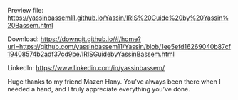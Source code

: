 Preview file: https://yassinbassem11.github.io/Yassin/IRIS%20Guide%20by%20Yassin%20Bassem.html

Download: [https://downgit.github.io/#/home?url=https://github.com/yassinbassem11/Yassin/blob/1ee5efd16269040b87cf19408574b2adf37cd9be/IRISGuidebyYassinBassem.html
](https://downgit.github.io/#/home?url=https://github.com/yassinbassem11/Yassin/blob/1ee5efd16269040b87cf19408574b2adf37cd9be/IRIS%20Guide%20by%20Yassin%20Bassem.html)

LinkedIn: https://www.linkedin.com/in/yassinbassem/

Huge thanks to my friend Mazen Hany. You’ve always been there when I needed a hand, and I truly appreciate everything you’ve done. 
